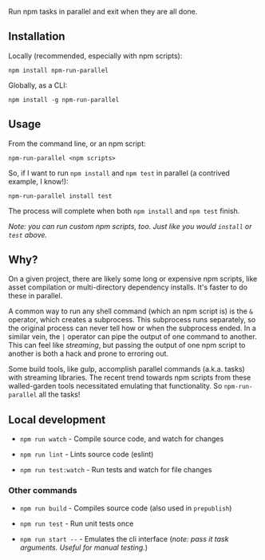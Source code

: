 Run npm tasks in parallel and exit when they are all done.

## Installation

Locally (recommended, especially with npm scripts):

`npm install npm-run-parallel`

Globally, as a CLI:

`npm install -g npm-run-parallel`

## Usage

From the command line, or an npm script:

`npm-run-parallel <npm scripts>`

So, if I want to run `npm install` and `npm test` in parallel (a contrived example, I know!):

`npm-run-parallel install test`

The process will complete when both `npm install` and `npm test` finish.

_Note: you can run custom npm scripts, too. Just like you would `install` or `test` above._

## Why?

On a given project, there are likely some long or expensive npm scripts, like asset compilation or multi-directory dependency installs. It's faster to do these in parallel.

A common way to run any shell command (which an npm script is) is the `&` operator, which creates a subprocess. This subprocess runs separately, so the original process can never tell how or when the subprocess ended. In a similar vein, the `|` operator can pipe the output of one command to another. This can feel like _streaming_, but passing the output of one npm script to another is both a hack and prone to erroring out.

Some build tools, like gulp, accomplish parallel commands (a.k.a. tasks) with streaming libraries. The recent trend towards npm scripts from these walled-garden tools necessitated emulating that functionality. So `npm-run-parallel` all the tasks!

## Local development

- `npm run watch` - Compile source code, and watch for changes

- `npm run lint` - Lints source code (eslint)

- `npm run test:watch` - Run tests and watch for file changes

### Other commands

- `npm run build` - Compiles source code (also used in `prepublish`)

- `npm run test` - Run unit tests once

- `npm run start --` - Emulates the cli interface (_note: pass it task arguments. Useful for manual testing._)

